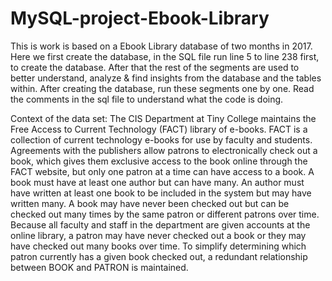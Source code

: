 # MySQL-project-Ebook-Library

This is work is based on a Ebook Library database of two months in 2017. Here we first create the database, in the SQL file run line 5 to line 238 first, to create the database. After that the rest of the segments are used
to better understand, analyze & find insights from the database and the tables within. After creating the database, run these segments one by one. Read the comments in the sql file to understand what the code is doing.

Context of the data set: The CIS Department at Tiny College maintains the Free Access to Current Technology (FACT) library of e-books. FACT is a collection of current technology e-books for use by 
faculty and students. Agreements with the publishers allow patrons to electronically check out a book, which gives them exclusive access to the book online through the FACT website, but only one 
patron at a time can have access to a book. A book must have at least one author but can have many. An author must have written at least one book to be included in the system but may have written many. 
A book may have never been checked out but can be checked out many times by the same patron or different patrons over time. Because all faculty and staff in the department are given accounts at the 
online library, a patron may have never checked out a book or they may have checked out many books over time. To simplify determining which patron currently has a given book checked out, a redundant 
relationship between BOOK and PATRON is maintained.
